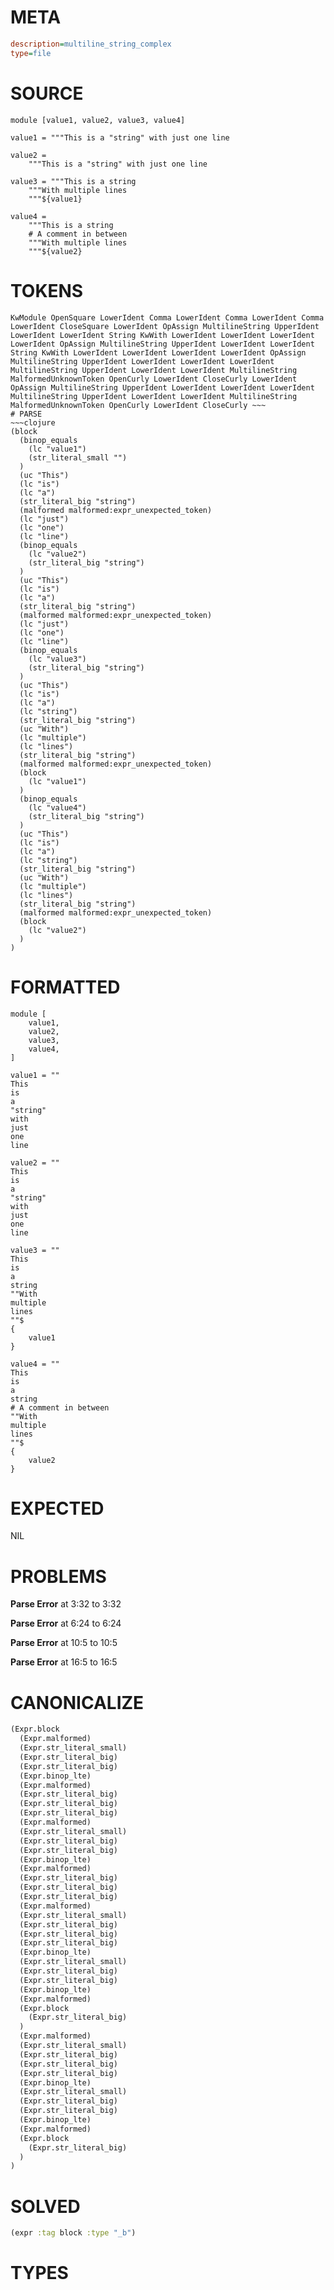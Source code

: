 # META
~~~ini
description=multiline_string_complex
type=file
~~~
# SOURCE
~~~roc
module [value1, value2, value3, value4]

value1 = """This is a "string" with just one line

value2 = 
	"""This is a "string" with just one line

value3 = """This is a string
	"""With multiple lines
	"""${value1}

value4 = 
	"""This is a string
	# A comment in between
	"""With multiple lines
	"""${value2}
~~~
# TOKENS
~~~text
KwModule OpenSquare LowerIdent Comma LowerIdent Comma LowerIdent Comma LowerIdent CloseSquare LowerIdent OpAssign MultilineString UpperIdent LowerIdent LowerIdent String KwWith LowerIdent LowerIdent LowerIdent LowerIdent OpAssign MultilineString UpperIdent LowerIdent LowerIdent String KwWith LowerIdent LowerIdent LowerIdent LowerIdent OpAssign MultilineString UpperIdent LowerIdent LowerIdent LowerIdent MultilineString UpperIdent LowerIdent LowerIdent MultilineString MalformedUnknownToken OpenCurly LowerIdent CloseCurly LowerIdent OpAssign MultilineString UpperIdent LowerIdent LowerIdent LowerIdent MultilineString UpperIdent LowerIdent LowerIdent MultilineString MalformedUnknownToken OpenCurly LowerIdent CloseCurly ~~~
# PARSE
~~~clojure
(block
  (binop_equals
    (lc "value1")
    (str_literal_small "")
  )
  (uc "This")
  (lc "is")
  (lc "a")
  (str_literal_big "string")
  (malformed malformed:expr_unexpected_token)
  (lc "just")
  (lc "one")
  (lc "line")
  (binop_equals
    (lc "value2")
    (str_literal_big "string")
  )
  (uc "This")
  (lc "is")
  (lc "a")
  (str_literal_big "string")
  (malformed malformed:expr_unexpected_token)
  (lc "just")
  (lc "one")
  (lc "line")
  (binop_equals
    (lc "value3")
    (str_literal_big "string")
  )
  (uc "This")
  (lc "is")
  (lc "a")
  (lc "string")
  (str_literal_big "string")
  (uc "With")
  (lc "multiple")
  (lc "lines")
  (str_literal_big "string")
  (malformed malformed:expr_unexpected_token)
  (block
    (lc "value1")
  )
  (binop_equals
    (lc "value4")
    (str_literal_big "string")
  )
  (uc "This")
  (lc "is")
  (lc "a")
  (lc "string")
  (str_literal_big "string")
  (uc "With")
  (lc "multiple")
  (lc "lines")
  (str_literal_big "string")
  (malformed malformed:expr_unexpected_token)
  (block
    (lc "value2")
  )
)
~~~
# FORMATTED
~~~roc
module [
	value1,
	value2,
	value3,
	value4,
]

value1 = ""
This
is
a
"string"
with
just
one
line

value2 = ""
This
is
a
"string"
with
just
one
line

value3 = ""
This
is
a
string
""With
multiple
lines
""$
{
	value1
}

value4 = ""
This
is
a
string
# A comment in between
""With
multiple
lines
""$
{
	value2
}
~~~
# EXPECTED
NIL
# PROBLEMS
**Parse Error**
at 3:32 to 3:32

**Parse Error**
at 6:24 to 6:24

**Parse Error**
at 10:5 to 10:5

**Parse Error**
at 16:5 to 16:5

# CANONICALIZE
~~~clojure
(Expr.block
  (Expr.malformed)
  (Expr.str_literal_small)
  (Expr.str_literal_big)
  (Expr.str_literal_big)
  (Expr.binop_lte)
  (Expr.malformed)
  (Expr.str_literal_big)
  (Expr.str_literal_big)
  (Expr.str_literal_big)
  (Expr.malformed)
  (Expr.str_literal_small)
  (Expr.str_literal_big)
  (Expr.str_literal_big)
  (Expr.binop_lte)
  (Expr.malformed)
  (Expr.str_literal_big)
  (Expr.str_literal_big)
  (Expr.str_literal_big)
  (Expr.malformed)
  (Expr.str_literal_small)
  (Expr.str_literal_big)
  (Expr.str_literal_big)
  (Expr.str_literal_big)
  (Expr.binop_lte)
  (Expr.str_literal_small)
  (Expr.str_literal_big)
  (Expr.str_literal_big)
  (Expr.binop_lte)
  (Expr.malformed)
  (Expr.block
    (Expr.str_literal_big)
  )
  (Expr.malformed)
  (Expr.str_literal_small)
  (Expr.str_literal_big)
  (Expr.str_literal_big)
  (Expr.str_literal_big)
  (Expr.binop_lte)
  (Expr.str_literal_small)
  (Expr.str_literal_big)
  (Expr.str_literal_big)
  (Expr.binop_lte)
  (Expr.malformed)
  (Expr.block
    (Expr.str_literal_big)
  )
)
~~~
# SOLVED
~~~clojure
(expr :tag block :type "_b")
~~~
# TYPES
~~~roc
~~~
